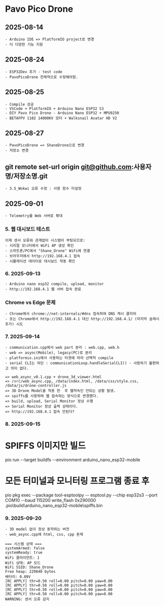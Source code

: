 # Pavo Pico Drone

## 2025-08-14
	- Arduino IDE => PlatformIO project로 변경
	- 더 다양한 기능 지원

## 2025-08-24
	- ESP32Dev 추가 - test code
	- PavoPicoDrone 전체적으로 수정해야함.

## 2025-08-25
	- Compile 성공
	- VSCode + PlatformIO + Arduino Nano ESP32 S3
	- DIY Pavo Pico Drone - Arduino Nano ESP32 + MPU9250
	- BETAFPV 1102 14000KV 모터 + Walksnail Avatar HD V2

## 2025-08-27
	- PavoPicoDrone => ShaneDrone으로 변경
	- 저장소 변경
## git remote set-url origin git@github.com:사용자명/저장소명.git

	- 3.5_Wokwi 오류 수정 : 사용 함수 미설정

## 2025-09-01
	- Telemetry를 Web 서버로 확대

### 5. 웹 대시보드 테스트
	이제 센서 오류와 관계없이 시스템이 부팅되므로:
	- 시리얼 모니터에서 WiFi AP 생성 확인
	- 스마트폰/PC에서 "Shane_Drone" WiFi에 연결
	- 브라우저에서 http://192.168.4.1 접속
	- 시뮬레이션 데이터로 대시보드 작동 확인

### 6. 2025-09-13
	- Arduino nano esp32 compile, upload, monitor
	- http://192.168.4.1 웹 서버 접속 완료

###	Chrome vs Edge 문제
	- Chrome에서 chrome://net-internals/#dns 접속하여 DNS 캐시 클리어
	- 또는 Chrome에서 http://192.168.4.1 대신 http://192.168.4.1/ (마지막 슬래시 추가) 시도

### 7. 2025-09-14
	- communication.cpp에서 web part 분리 : web.cpp, web.h
	- web => async(Mobile), legacy(PC)로 분리
	- platformio.ini에서 사용하는 타겟에 따라 선택적 compile
	- serial CLI는 차단 : communicationLoop.handleSerialCLI() - 사용하기 불편하고 의미 없다.

	=> web_async_v0.1.cpp + drone_3d_viewer.html
	=> /src/web_async.cpp, /data/index.html, /data/css/style.css, /data/js/drone-controller.js
	=> 3D Drone Model을 적용 한  후 웹적속인 안되는 상황 발생.
	=> spiffs를 사용하여 웹 접속하는 방식으로 변경했다.
	=> build, upload, Serial Monitor 정상 수행
	=> Serial Monitor 정상 출력 상태이다.
	=> http://192.168.4.1 접속 안된다?

### 8. 2025-09-15
	
# SPIFFS 이미지만 빌드
pio run --target buildfs --environment arduino_nano_esp32-mobile

# 모든 터미널과 모니터링 프로그램 종료 후
pio pkg exec --package tool-esptoolpy -- esptool.py --chip esp32s3 --port COM10 --baud 115200 write_flash 0x290000 .pio\build\arduino_nano_esp32-mobile\spiffs.bin

### 9. 2025-09-20
	- 3D model 없이 정상 동작하는 버전
	- web_async.cpp에 html, css, cpp 혼재
```
=== 시스템 상태 ===
systemArmed: false
systemReady: true
WiFi 클라이언트: 1
WiFi 상태: AP 모드
WiFi SSID: Shane_Drone
Free heap: 229840 bytes
배터리: 0.09V
[RC APPLY] thr=0.50 roll=0.00 pitch=0.00 yaw=0.00
[RC APPLY] thr=0.50 roll=0.00 pitch=0.00 yaw=0.00
[RC APPLY] thr=0.50 roll=0.00 pitch=0.00 yaw=0.00
[RC APPLY] thr=0.50 roll=0.00 pitch=0.00 yaw=0.00
WARNING: 센서 오류 감지
```